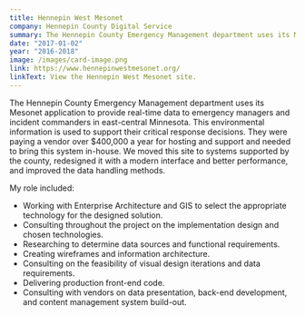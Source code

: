 ```yaml
---
title: Hennepin West Mesonet
company: Hennepin County Digital Service
summary: The Hennepin County Emergency Management department uses its Mesonet application to provide real-time data to emergency managers and incident commanders in east-central Minnesota. 
date: "2017-01-02"
year: "2016-2018"
image: /images/card-image.png
link: https://www.hennepinwestmesonet.org/
linkText: View the Hennepin West Mesonet site.
---
```

The Hennepin County Emergency Management department uses its Mesonet application to provide real-time data to emergency managers and incident commanders in east-central Minnesota. This environmental information is used to support their critical response decisions. They were paying a vendor over $400,000 a year for hosting and support and needed to bring this system in-house. We moved this site to systems supported by the county, redesigned it with a modern interface and better performance, and improved the data handling methods.

<p class="toggle-role">My role included:</p>

- Working with Enterprise Architecture and GIS to select the appropriate technology for the designed solution.
- Consulting throughout the project on the implementation design and chosen technologies.
- Researching to determine data sources and functional requirements.
- Creating wireframes and information architecture.
- Consulting on the feasibility of visual design iterations and data requirements.
- Delivering production front-end code.
- Consulting with vendors on data presentation, back-end development, and content management system build-out.